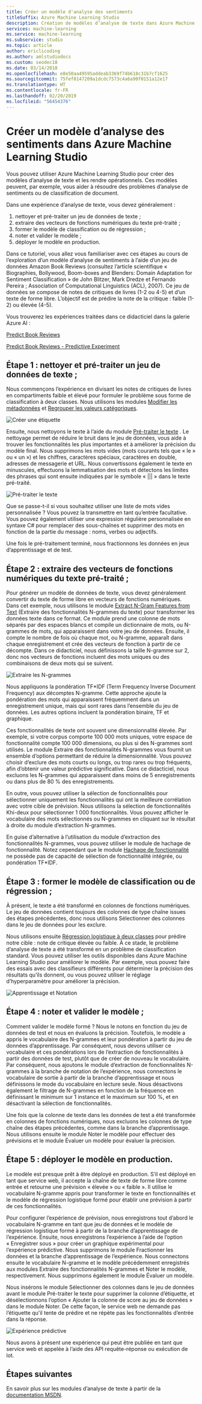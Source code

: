 ```yaml
---
title: Créer un modèle d'analyse des sentiments
titleSuffix: Azure Machine Learning Studio
description: Création de modèles d’analyse de texte dans Azure Machine Learning Studio à l’aide de modules pour le pré-traitement de texte, les N-grammes ou le hachage de fonction
services: machine-learning
ms.service: machine-learning
ms.subservice: studio
ms.topic: article
author: ericlicoding
ms.author: amlstudiodocs
ms.custom: seodec18
ms.date: 03/14/2018
ms.openlocfilehash: e8e50aa49595addeab3369f74b618c31b7cf1625
ms.sourcegitcommit: 75fef8147209a1dcdc7573c4a6a90f0151a12e17
ms.translationtype: HT
ms.contentlocale: fr-FR
ms.lasthandoff: 02/20/2019
ms.locfileid: "56454376"
---
```

# <a name="create-a-sentiment-analysis-model-in-azure-machine-learning-studio"></a>Créer un modèle d’analyse des sentiments dans Azure Machine Learning Studio

Vous pouvez utiliser Azure Machine Learning Studio pour créer des modèles d’analyse de texte et les rendre opérationnels. Ces modèles peuvent, par exemple, vous aider à résoudre des problèmes d’analyse de sentiments ou de classification de document.

Dans une expérience d’analyse de texte, vous devez généralement :

1. nettoyer et pré-traiter un jeu de données de texte ;
2. extraire des vecteurs de fonctions numériques du texte pré-traité ;
3. former le modèle de classification ou de régression ;
4. noter et valider le modèle ;
5. déployer le modèle en production.

Dans ce tutoriel, vous allez vous familiariser avec ces étapes au cours de l’exploration d’un modèle d’analyse de sentiments à l’aide d’un jeu de données Amazon Book Reviews (consultez l’article scientifique « Biographies, Bollywood, Boom-boxes and Blenders: Domain Adaptation for Sentiment Classification » de John Blitzer, Mark Dredze et Fernando Pereira ; Association of Computational Linguistics (ACL), 2007). Ce jeu de données se compose de notes de critiques de livres (1-2 ou 4-5) et d’un texte de forme libre. L’objectif est de prédire la note de la critique : faible (1-2) ou élevée (4-5).

Vous trouverez les expériences traitées dans ce didacticiel dans la galerie Azure AI :

[Predict Book Reviews](https://gallery.azure.ai/Experiment/Predict-Book-Reviews-1)

[Predict Book Reviews - Predictive Experiment](https://gallery.azure.ai/Experiment/Predict-Book-Reviews-Predictive-Experiment-1)

## <a name="step-1-clean-and-preprocess-text-dataset"></a>Étape 1 : nettoyer et pré-traiter un jeu de données de texte ;
Nous commençons l’expérience en divisant les notes de critiques de livres en compartiments faible et élevé pour formuler le problème sous forme de classification à deux classes. Nous utilisons les modules [Modifier les métadonnées](https://msdn.microsoft.com/library/azure/dn905986.aspx) et [Regrouper les valeurs catégoriques](https://msdn.microsoft.com/library/azure/dn906014.aspx).

![Créer une étiquette](./media/text-analytics-module-tutorial/create-label.png)

Ensuite, nous nettoyons le texte à l’aide du module [Pré-traiter le texte](https://msdn.microsoft.com/library/azure/mt762915.aspx) . Le nettoyage permet de réduire le bruit dans le jeu de données, vous aide à trouver les fonctionnalités les plus importantes et à améliorer la précision du modèle final. Nous supprimons les mots vides (mots courants tels que « le » ou « un ») et les chiffres, caractères spéciaux, caractères en double, adresses de messagerie et URL. Nous convertissons également le texte en minuscules, effectuons la lemmatisation des mots et détectons les limites des phrases qui sont ensuite indiquées par le symbole « ||| » dans le texte pré-traité.

![Pré-traiter le texte](./media/text-analytics-module-tutorial/preprocess-text.png)

Que se passe-t-il si vous souhaitez utiliser une liste de mots vides personnalisée ? Vous pouvez la transmettre en tant qu’entrée facultative. Vous pouvez également utiliser une expression régulière personnalisée en syntaxe C# pour remplacer des sous-chaînes et supprimer des mots en fonction de la partie du message : noms, verbes ou adjectifs.

Une fois le pré-traitement terminé, nous fractionnons les données en jeux d’apprentissage et de test.

## <a name="step-2-extract-numeric-feature-vectors-from-pre-processed-text"></a>Étape 2 : extraire des vecteurs de fonctions numériques du texte pré-traité ;
Pour générer un modèle de données de texte, vous devez généralement convertir du texte de forme libre en vecteurs de fonctions numériques. Dans cet exemple, nous utilisons le module [Extract N-Gram Features from Text](https://msdn.microsoft.com/library/azure/mt762916.aspx) (Extraire des fonctionnalités N-grammes du texte) pour transformer les données texte dans ce format. Ce module prend une colonne de mots séparés par des espaces blancs et compile un dictionnaire de mots, ou N-grammes de mots, qui apparaissent dans votre jeu de données. Ensuite, il compte le nombre de fois où chaque mot, ou N-gramme, apparaît dans chaque enregistrement et crée des vecteurs de fonction à partir de ce décompte. Dans ce didacticiel, nous définissons la taille N-gramme sur 2, donc nos vecteurs de fonctions incluent des mots uniques ou des combinaisons de deux mots qui se suivent.

![Extraire les N-grammes](./media/text-analytics-module-tutorial/extract-ngrams.png)

Nous appliquons la pondération TF*IDF (Term Frequency Inverse Document Frequency) aux décomptes N-gramme. Cette approche ajoute la pondération des mots qui apparaissent fréquemment dans un enregistrement unique, mais qui sont rares dans l’ensemble du jeu de données. Les autres options incluent la pondération binaire, TF et graphique.

Ces fonctionnalités de texte ont souvent une dimensionnalité élevée. Par exemple, si votre corpus comporte 100 000 mots uniques, votre espace de fonctionnalité compte 100 000 dimensions, ou plus si des N-grammes sont utilisés. Le module Extraire des fonctionnalités N-grammes vous fournit un ensemble d’options permettant de réduire la dimensionnalité. Vous pouvez choisir d’exclure des mots courts ou longs, ou trop rares ou trop fréquents, afin d’obtenir une valeur prédictive significative. Dans ce didacticiel, nous excluons les N-grammes qui apparaissent dans moins de 5 enregistrements ou dans plus de 80 % des enregistrements.

En outre, vous pouvez utiliser la sélection de fonctionnalités pour sélectionner uniquement les fonctionnalités qui ont la meilleure corrélation avec votre cible de prévision. Nous utilisons la sélection de fonctionnalités Khi-deux pour sélectionner 1 000 fonctionnalités. Vous pouvez afficher le vocabulaire des mots sélectionnés ou N-grammes en cliquant sur le résultat à droite du module d’extraction N-grammes.

En guise d’alternative à l’utilisation du module d’extraction des fonctionnalités N-grammes, vous pouvez utiliser le module de hachage de fonctionnalité. Notez cependant que le module [Hachage de fonctionnalité](https://msdn.microsoft.com/library/azure/dn906018.aspx) ne possède pas de capacité de sélection de fonctionnalité intégrée, ou pondération TF*IDF.

## <a name="step-3-train-classification-or-regression-model"></a>Étape 3 : former le modèle de classification ou de régression ;
À présent, le texte a été transformé en colonnes de fonctions numériques. Le jeu de données contient toujours des colonnes de type chaîne issues des étapes précédentes, donc nous utilisons Sélectionner des colonnes dans le jeu de données pour les exclure.

Nous utilisons ensuite [Régression logistique à deux classes](https://msdn.microsoft.com/library/azure/dn905994.aspx) pour prédire notre cible : note de critique élevée ou faible. À ce stade, le problème d’analyse de texte a été transformé en un problème de classification standard. Vous pouvez utiliser les outils disponibles dans Azure Machine Learning Studio pour améliorer le modèle. Par exemple, vous pouvez faire des essais avec des classifieurs différents pour déterminer la précision des résultats qu’ils donnent, ou vous pouvez utiliser le réglage d’hyperparamètre pour améliorer la précision.

![Apprentissage et Notation](./media/text-analytics-module-tutorial/scoring-text.png)

## <a name="step-4-score-and-validate-the-model"></a>Étape 4 : noter et valider le modèle ;
Comment valider le modèle formé ? Nous le notons en fonction du jeu de données de test et nous en évaluons la précision. Toutefois, le modèle a appris le vocabulaire des N-grammes et leur pondération à partir du jeu de données d’apprentissage. Par conséquent, nous devons utiliser ce vocabulaire et ces pondérations lors de l’extraction de fonctionnalités à partir des données de test, plutôt que de créer de nouveau le vocabulaire. Par conséquent, nous ajoutons le module d’extraction de fonctionnalités N-grammes à la branche de notation de l’expérience, nous connectons le vocabulaire de sortie à partir de la branche d’apprentissage et nous définissons le mode du vocabulaire en lecture seule. Nous désactivons également le filtrage de N-grammes en fonction de la fréquence en définissant le minimum sur 1 instance et le maximum sur 100 %, et en désactivant la sélection de fonctionnalités.

Une fois que la colonne de texte dans les données de test a été transformée en colonnes de fonctions numériques, nous excluons les colonnes de type chaîne des étapes précédentes, comme dans la branche d’apprentissage. Nous utilisons ensuite le module Noter le modèle pour effectuer des prévisions et le module Évaluer un modèle pour évaluer la précision.

## <a name="step-5-deploy-the-model-to-production"></a>Étape 5 : déployer le modèle en production.
Le modèle est presque prêt à être déployé en production. S’il est déployé en tant que service web, il accepte la chaîne de texte de forme libre comme entrée et retourne une prévision « élevée » ou « faible ». Il utilise le vocabulaire N-gramme appris pour transformer le texte en fonctionnalités et le modèle de régression logistique formé pour établir une prévision à partir de ces fonctionnalités. 

Pour configurer l’expérience de prévision, nous enregistrons tout d’abord le vocabulaire N-gramme en tant que jeu de données et le modèle de régression logistique formé à partir de la branche d’apprentissage de l’expérience. Ensuite, nous enregistrons l’expérience à l’aide de l’option « Enregistrer sous » pour créer un graphique expérimental pour l’expérience prédictive. Nous supprimons le module Fractionner les données et la branche d’apprentissage de l’expérience. Nous connectons ensuite le vocabulaire N-gramme et le modèle précédemment enregistrés aux modules Extraire des fonctionnalités N-grammes et Noter le modèle, respectivement. Nous supprimons également le module Évaluer un modèle.

Nous insérons le module Sélectionner des colonnes dans le jeu de données avant le module Pré-traiter le texte pour supprimer la colonne d’étiquette, et désélectionnons l’option « Ajouter la colonne de score au jeu de données » dans le module Noter. De cette façon, le service web ne demande pas l’étiquette qu'il tente de prédire et ne répète pas les fonctionnalités d’entrée dans la réponse.

![Expérience prédictive](./media/text-analytics-module-tutorial/predictive-text.png)

Nous avons à présent une expérience qui peut être publiée en tant que service web et appelée à l’aide des API requête-réponse ou exécution de lot.

## <a name="next-steps"></a>Étapes suivantes
En savoir plus sur les modules d’analyse de texte à partir de la [documentation MSDN](https://msdn.microsoft.com/library/azure/dn905886.aspx).

